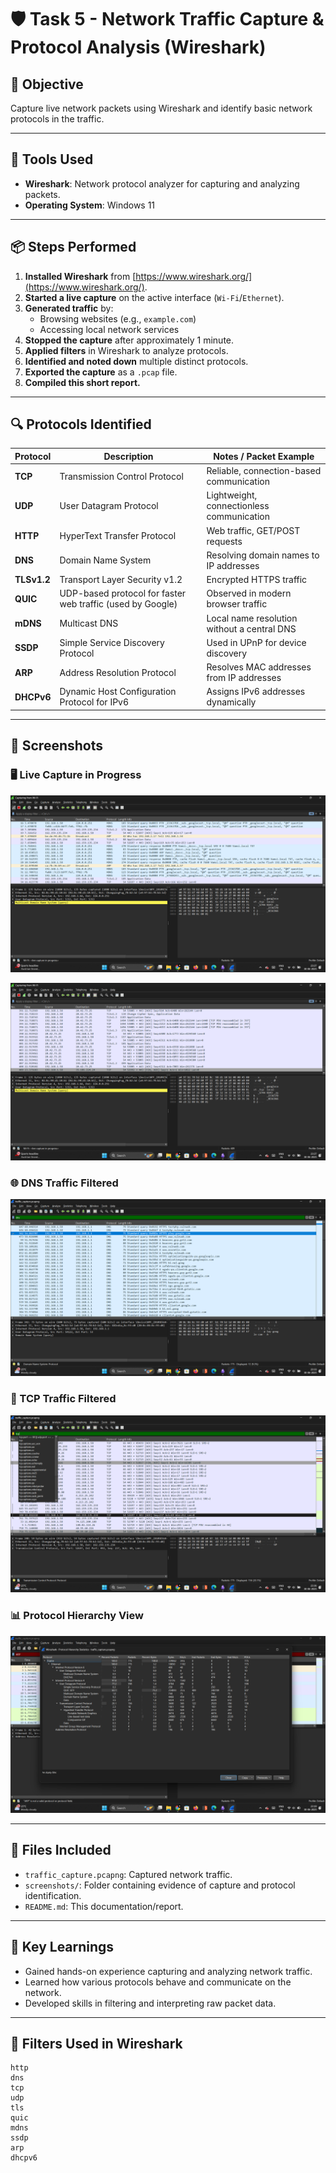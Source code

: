 # 🛡️ Task 5 - Network Traffic Capture & Protocol Analysis (Wireshark)

## 📌 Objective
Capture live network packets using Wireshark and identify basic network protocols in the traffic.

---

## 🧰 Tools Used
- **Wireshark**: Network protocol analyzer for capturing and analyzing packets.
- **Operating System**: Windows 11

---

## 📦 Steps Performed

1. **Installed Wireshark** from [https://www.wireshark.org/](https://www.wireshark.org/).
2. **Started a live capture** on the active interface (`Wi-Fi`/`Ethernet`).
3. **Generated traffic** by:
   - Browsing websites (e.g., `example.com`)
   - Accessing local network services
4. **Stopped the capture** after approximately 1 minute.
5. **Applied filters** in Wireshark to analyze protocols.
6. **Identified and noted down** multiple distinct protocols.
7. **Exported the capture** as a `.pcap` file.
8. **Compiled this short report.**

---

## 🔍 Protocols Identified

| Protocol     | Description                                         | Notes / Packet Example                            |
|--------------|-----------------------------------------------------|---------------------------------------------------|
| **TCP**      | Transmission Control Protocol                      | Reliable, connection-based communication          |
| **UDP**      | User Datagram Protocol                              | Lightweight, connectionless communication         |
| **HTTP**     | HyperText Transfer Protocol                         | Web traffic, GET/POST requests                    |
| **DNS**      | Domain Name System                                  | Resolving domain names to IP addresses            |
| **TLSv1.2**  | Transport Layer Security v1.2                       | Encrypted HTTPS traffic                           |
| **QUIC**     | UDP-based protocol for faster web traffic (used by Google) | Observed in modern browser traffic         |
| **mDNS**     | Multicast DNS                                       | Local name resolution without a central DNS       |
| **SSDP**     | Simple Service Discovery Protocol                   | Used in UPnP for device discovery                 |
| **ARP**      | Address Resolution Protocol                         | Resolves MAC addresses from IP addresses          |
| **DHCPv6**   | Dynamic Host Configuration Protocol for IPv6       | Assigns IPv6 addresses dynamically                |

---

## 📸 Screenshots

### 🖥️ Live Capture in Progress

![](https://github.com/Vamsi212/Task-5-Network-Traffic-Capture/blob/c126bd40d0c98a72072b094f3dd197acf33cc617/screenshots/Screenshot%20(424).png)

![](https://github.com/Vamsi212/Task-5-Network-Traffic-Capture/blob/c126bd40d0c98a72072b094f3dd197acf33cc617/screenshots/Screenshot%20(425).png)


### 🌐 DNS Traffic Filtered

![](https://github.com/Vamsi212/Task-5-Network-Traffic-Capture/blob/00130df3bc7944241dda79d3b051ca66dacdff54/screenshots/Screenshot%20(426).png)

### 🔐 TCP Traffic Filtered

![](https://github.com/Vamsi212/Task-5-Network-Traffic-Capture/blob/00f56bbb842602893d8d36c206b1e298e88d4493/screenshots/Screenshot%20(427).png)

### 📊 Protocol Hierarchy View

![](https://github.com/Vamsi212/Task-5-Network-Traffic-Capture/blob/f2b1758dec094ececc7f931152e7b0fedcfaa81d/screenshots/Screenshot%20(423).png)

---

## 📁 Files Included

- `traffic_capture.pcapng`: Captured network traffic.
- `screenshots/`: Folder containing evidence of capture and protocol identification.
- `README.md`: This documentation/report.

---

## 🧠 Key Learnings

- Gained hands-on experience capturing and analyzing network traffic.
- Learned how various protocols behave and communicate on the network.
- Developed skills in filtering and interpreting raw packet data.

---

## 🧪 Filters Used in Wireshark

```wireshark
http
dns
tcp
udp
tls
quic
mdns
ssdp
arp
dhcpv6
